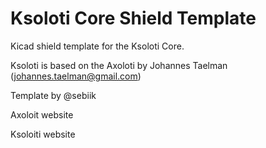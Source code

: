 # Ksoloti Core Shield Template
Kicad shield template for the Ksoloti Core.

Ksoloti is based on the Axoloti by Johannes Taelman (johannes.taelman@gmail.com)

Template by @sebiik

Axoloit website

Ksoloiti website


